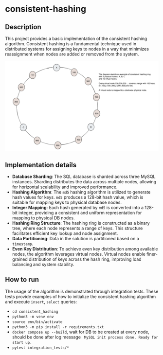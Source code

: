 # consistent-hashing

## Description
This project provides a basic implementation of the consistent hashing algorithm. Consistent hashing is a fundamental technique used in distributed systems for assigning keys to nodes in a way that minimizes reassignment when nodes are added or removed from the system.

![consistent hash ring](diagram.png)
 
## Implementation details
- **Database Sharding**: The SQL database is sharded across three MySQL instances. Sharding distributes the data across multiple nodes, allowing for horizontal scalability and improved performance.
- **Hashing Algorithm**: The `md5` hashing algorithm is utilized to generate hash values for keys. `md5` produces a 128-bit hash value, which is suitable for mapping keys to physical database nodes.
- **Integer Mapping**: Each hash generated by `md5` is converted into a 128-bit integer, providing a consistent and uniform representation for mapping to physical DB nodes.
- **Hashing Ring Structure**: The hashing ring is constructed as a binary tree, where each node represents a range of keys. This structure facilitates efficient key lookup and node assignment.
- **Data Partitioning**: Data in the solution is partitioned based on a `timestamp`. 
- **Even Key Distribution**: To achieve even key distribution among available nodes, the algorithm leverages virtual nodes. Virtual nodes enable finer-grained distribution of keys across the hash ring, improving load balancing and system stability.

## How to run
The usage of the algorithm is demonstrated through integration tests. These tests provide examples of how to initialize the consistent hashing algorithm and execute `insert`, `select` queries:

- ```cd consistent_hashing```
- ```python3 -m venv env```
- ```source env/bin/activate```
- ```python3 -m pip install -r requirements.txt```
- ```docker compose up --build```, wait for DB to be created at every node, should be done after log message ` MySQL init process done. Ready for start up.`
- ```pytest integration_tests/*```
